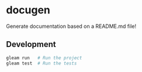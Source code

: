 # docugen

Generate documentation based on a README.md file!

## Development

```sh
gleam run   # Run the project
gleam test  # Run the tests
```
